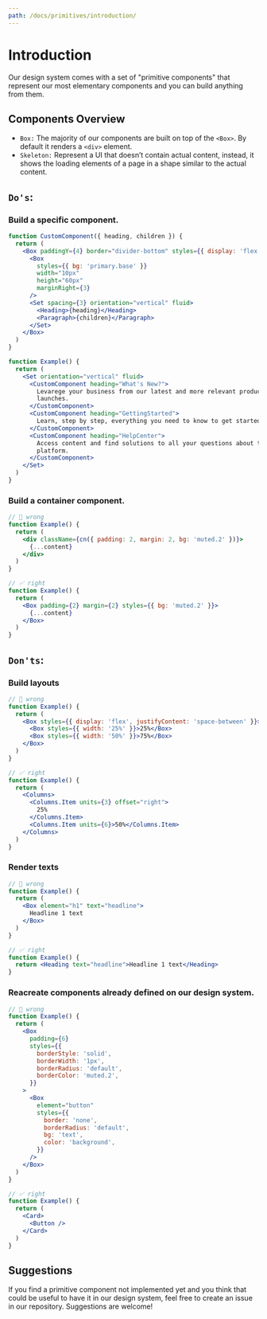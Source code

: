 ```yaml
---
path: /docs/primitives/introduction/
---
```


# Introduction

Our design system comes with a set of "primitive components" that represent our most elementary components and you can build anything from them.

## Components Overview

- `Box:` The majority of our components are built on top of the `<Box>`. By default it renders a `<div>` element.
- `Skeleton:` Represent a UI that doesn’t contain actual content, instead, it shows the loading elements of a page in a shape similar to the actual content.

## `Do's`:

### Build a specific component.

```jsx static
function CustomComponent({ heading, children }) {
  return (
    <Box paddingY={4} border="divider-bottom" styles={{ display: 'flex' }}>
      <Box
        styles={{ bg: 'primary.base' }}
        width="10px"
        height="60px"
        marginRight={3}
      />
      <Set spacing={3} orientation="vertical" fluid>
        <Heading>{heading}</Heading>
        <Paragraph>{children}</Paragraph>
      </Set>
    </Box>
  )
}

function Example() {
  return (
    <Set orientation="vertical" fluid>
      <CustomComponent heading="What's New?">
        Levarege your business from our latest and more relevant product
        launches.
      </CustomComponent>
      <CustomComponent heading="GettingStarted">
        Learn, step by step, everything you need to know to get started on VTEX.
      </CustomComponent>
      <CustomComponent heading="HelpCenter">
        Access content and find solutions to all your questions about the
        platform.
      </CustomComponent>
    </Set>
  )
}
```

### Build a container component.

```jsx static
// 🚫 wrong
function Example() {
  return (
    <div className={cn({ padding: 2, margin: 2, bg: 'muted.2' })}>
      {...content}
    </div>
  )
}

// ✅ right
function Example() {
  return (
    <Box padding={2} margin={2} styles={{ bg: 'muted.2' }}>
      {...content}
    </Box>
  )
}
```

## `Don'ts`:

### Build layouts

```jsx static
// 🚫 wrong
function Example() {
  return (
    <Box styles={{ display: 'flex', justifyContent: 'space-between' }}>
      <Box styles={{ width: '25%' }}>25%</Box>
      <Box styles={{ width: '50%' }}>75%</Box>
    </Box>
  )
}

// ✅ right
function Example() {
  return (
    <Columns>
      <Columns.Item units={3} offset="right">
        25%
      </Columns.Item>
      <Columns.Item units={6}>50%</Columns.Item>
    </Columns>
  )
}
```

### Render texts

```jsx static
// 🚫 wrong
function Example() {
  return (
    <Box element="h1" text="headline">
      Headline 1 text
    </Box>
  )
}

// ✅ right
function Example() {
  return <Heading text="headline">Headline 1 text</Heading>
}
```

### Reacreate components already defined on our design system.

```jsx static
// 🚫 wrong
function Example() {
  return (
    <Box
      padding={6}
      styles={{
        borderStyle: 'solid',
        borderWidth: '1px',
        borderRadius: 'default',
        borderColor: 'muted.2',
      }}
    >
      <Box
        element="button"
        styles={{
          border: 'none',
          borderRadius: 'default',
          bg: 'text',
          color: 'background',
        }}
      />
    </Box>
  )
}

// ✅ right
function Example() {
  return (
    <Card>
      <Button />
    </Card>
  )
}
```

## Suggestions

If you find a primitive component not implemented yet and you think that could be useful to have it in our design system, feel free to create an issue in our repository. Suggestions are welcome!
